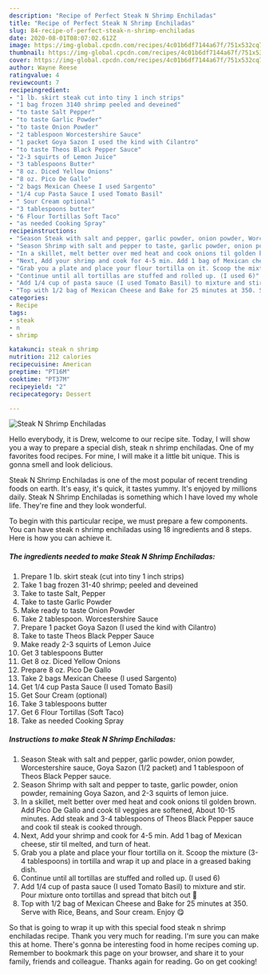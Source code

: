 ```yaml
---
description: "Recipe of Perfect Steak N Shrimp Enchiladas"
title: "Recipe of Perfect Steak N Shrimp Enchiladas"
slug: 84-recipe-of-perfect-steak-n-shrimp-enchiladas
date: 2020-08-01T08:07:02.612Z
image: https://img-global.cpcdn.com/recipes/4c01b6df7144a67f/751x532cq70/steak-n-shrimp-enchiladas-recipe-main-photo.jpg
thumbnail: https://img-global.cpcdn.com/recipes/4c01b6df7144a67f/751x532cq70/steak-n-shrimp-enchiladas-recipe-main-photo.jpg
cover: https://img-global.cpcdn.com/recipes/4c01b6df7144a67f/751x532cq70/steak-n-shrimp-enchiladas-recipe-main-photo.jpg
author: Wayne Reese
ratingvalue: 4
reviewcount: 7
recipeingredient:
- "1 lb. skirt steak cut into tiny 1 inch strips"
- "1 bag frozen 3140 shrimp peeled and deveined"
- "to taste Salt Pepper"
- "to taste Garlic Powder"
- "to taste Onion Powder"
- "2 tablespoon Worcestershire Sauce"
- "1 packet Goya Sazon I used the kind with Cilantro"
- "to taste Theos Black Pepper Sauce"
- "2-3 squirts of Lemon Juice"
- "3 tablespoons Butter"
- "8 oz. Diced Yellow Onions"
- "8 oz. Pico De Gallo"
- "2 bags Mexican Cheese I used Sargento"
- "1/4 cup Pasta Sauce I used Tomato Basil"
- " Sour Cream optional"
- "3 tablespoons butter"
- "6 Flour Tortillas Soft Taco"
- "as needed Cooking Spray"
recipeinstructions:
- "Season Steak with salt and pepper, garlic powder, onion powder, Worcestershire sauce, Goya Sazon (1/2 packet) and 1 tablespoon of Theos Black Pepper sauce."
- "Season Shrimp with salt and pepper to taste, garlic powder, onion powder, remaining Goya Sazon, and 2-3 squirts of lemon juice."
- "In a skillet, melt better over med heat and cook onions til golden brown. Add Pico De Gallo and cook til veggies are softened, About 10-15 minutes. Add steak and 3-4 tablespoons of Theos Black Pepper sauce and cook til steak is cooked through."
- "Next, Add your shrimp and cook for 4-5 min. Add 1 bag of Mexican cheese, stir til melted, and turn of heat."
- "Grab you a plate and place your flour tortilla on it. Scoop the mixture (3-4 tablespoons) in tortilla and wrap it up and place in a greased baking dish."
- "Continue until all tortillas are stuffed and rolled up. (I used 6)"
- "Add 1/4 cup of pasta sauce (I used Tomato Basil) to mixture and stir. Pour mixture onto tortillas and spread that bitch out 🤣"
- "Top with 1/2 bag of Mexican Cheese and Bake for 25 minutes at 350. Serve with Rice, Beans, and Sour cream. Enjoy 😋"
categories:
- Recipe
tags:
- steak
- n
- shrimp

katakunci: steak n shrimp 
nutrition: 212 calories
recipecuisine: American
preptime: "PT16M"
cooktime: "PT37M"
recipeyield: "2"
recipecategory: Dessert

---
```



![Steak N Shrimp Enchiladas](https://img-global.cpcdn.com/recipes/4c01b6df7144a67f/751x532cq70/steak-n-shrimp-enchiladas-recipe-main-photo.jpg)

Hello everybody, it is Drew, welcome to our recipe site. Today, I will show you a way to prepare a special dish, steak n shrimp enchiladas. One of my favorites food recipes. For mine, I will make it a little bit unique. This is gonna smell and look delicious.

Steak N Shrimp Enchiladas is one of the most popular of recent trending foods on earth. It's easy, it's quick, it tastes yummy. It's enjoyed by millions daily. Steak N Shrimp Enchiladas is something which I have loved my whole life. They're fine and they look wonderful.




To begin with this particular recipe, we must prepare a few components. You can have steak n shrimp enchiladas using 18 ingredients and 8 steps. Here is how you can achieve it.

<!--inarticleads1-->

##### The ingredients needed to make Steak N Shrimp Enchiladas:

1. Prepare 1 lb. skirt steak (cut into tiny 1 inch strips)
1. Take 1 bag frozen 31-40 shrimp; peeled and deveined
1. Take to taste Salt, Pepper
1. Take to taste Garlic Powder
1. Make ready to taste Onion Powder
1. Take 2 tablespoon. Worcestershire Sauce
1. Prepare 1 packet Goya Sazon (I used the kind with Cilantro)
1. Take to taste Theos Black Pepper Sauce
1. Make ready 2-3 squirts of Lemon Juice
1. Get 3 tablespoons Butter
1. Get 8 oz. Diced Yellow Onions
1. Prepare 8 oz. Pico De Gallo
1. Take 2 bags Mexican Cheese (I used Sargento)
1. Get 1/4 cup Pasta Sauce (I used Tomato Basil)
1. Get  Sour Cream (optional)
1. Take 3 tablespoons butter
1. Get 6 Flour Tortillas (Soft Taco)
1. Take as needed Cooking Spray




<!--inarticleads2-->

##### Instructions to make Steak N Shrimp Enchiladas:

1. Season Steak with salt and pepper, garlic powder, onion powder, Worcestershire sauce, Goya Sazon (1/2 packet) and 1 tablespoon of Theos Black Pepper sauce.
1. Season Shrimp with salt and pepper to taste, garlic powder, onion powder, remaining Goya Sazon, and 2-3 squirts of lemon juice.
1. In a skillet, melt better over med heat and cook onions til golden brown. Add Pico De Gallo and cook til veggies are softened, About 10-15 minutes. Add steak and 3-4 tablespoons of Theos Black Pepper sauce and cook til steak is cooked through.
1. Next, Add your shrimp and cook for 4-5 min. Add 1 bag of Mexican cheese, stir til melted, and turn of heat.
1. Grab you a plate and place your flour tortilla on it. Scoop the mixture (3-4 tablespoons) in tortilla and wrap it up and place in a greased baking dish.
1. Continue until all tortillas are stuffed and rolled up. (I used 6)
1. Add 1/4 cup of pasta sauce (I used Tomato Basil) to mixture and stir. Pour mixture onto tortillas and spread that bitch out 🤣
1. Top with 1/2 bag of Mexican Cheese and Bake for 25 minutes at 350. Serve with Rice, Beans, and Sour cream. Enjoy 😋




So that is going to wrap it up with this special food steak n shrimp enchiladas recipe. Thank you very much for reading. I'm sure you can make this at home. There's gonna be interesting food in home recipes coming up. Remember to bookmark this page on your browser, and share it to your family, friends and colleague. Thanks again for reading. Go on get cooking!

